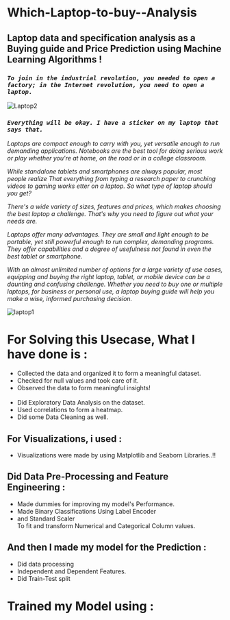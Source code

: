 # Which-Laptop-to-buy--Analysis
## Laptop data and specification analysis as a Buying guide and Price Prediction using Machine Learning Algorithms !

### _`To join in the industrial revolution, you needed to open a factory; in the Internet revolution, you need to open a laptop.`_

![Laptop2](https://user-images.githubusercontent.com/73397927/160560033-011b7088-e760-45ad-b0af-298d958355c6.jpg)

### _`Everything will be okay. I have a sticker on my laptop that says that.`_

_Laptops are compact enough to carry with you, yet versatile enough to run demanding applications. Notebooks are the best tool for doing serious work or play whether you're at home, on the road or in a college classroom._

_While standalone tablets and smartphones are always popular, most people realize That everything from typing a research paper to crunching videos to gaming works etter on a laptop. So what type of laptop should you get?_

_There's a wide variety of sizes, features and prices, which makes choosing the best laptop a challenge. That's why you need to figure out what your needs are._

_Laptops offer many advantages. They are small and light enough to be portable, yet still powerful enough to run complex, demanding programs. They offer capabilities and a degree of usefulness not found in even the best tablet or smartphone._

 _With an almost unlimited number of options for a large variety of use cases, equipping and buying the right laptop, tablet, or mobile device can be a daunting and confusing challenge. Whether you need to buy one or multiple laptops, for business or personal use, a laptop buying guide will help you make a wise, informed purchasing decision._

![laptop1](https://user-images.githubusercontent.com/73397927/160560810-cec2285d-ce71-452f-a557-c9e0ecd04bb3.jpg)


# For Solving this Usecase, What I have done is :
- Collected the data and organized it to form a meaningful dataset.
- Checked for null values and took care of it.
- Observed the data to form meaningful insights!
<br><br>
- Did Exploratory Data Analysis on the dataset.
- Used correlations to form a heatmap.
- Did some Data Cleaning as well.


## For Visualizations, i used :
- Visualizations were made by using Matplotlib and Seaborn Libraries..!!


## Did Data Pre-Processing and Feature Engineering :
- Made dummies for improving my model's Performance.
- Made Binary Classifications Using Label Encoder
- and Standard Scaler 
<br> To fit and transform Numerical and Categorical Column values.


## And then I made my model for the Prediction :
- Did data processing
- Independent and Dependent Features.
- Did Train-Test split



# Trained my Model using :
